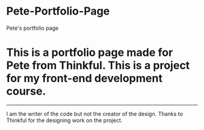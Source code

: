 # Pete-Portfolio-Page
Pete's portfolio page
# This is a portfolio page made for Pete from Thinkful. This is a project for my front-end development course.
---
I am the writer of the code but not the creator of the design. Thanks to Thinkful for the designing work on the project.

